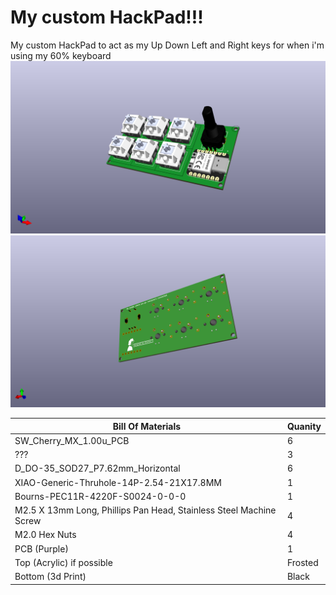 # My custom HackPad!!!
My custom HackPad to act as my Up Down Left and Right keys for when i'm using my 60% keyboard
![Front View of the HackPad](https://github.com/LiveWaffle/WafflePad/blob/main/Ortho.png)
![Back View of the HackPad](https://github.com/LiveWaffle/WafflePad/blob/main/OrthoBack.png)


| Bill Of Materials  | Quanity |
| ------------- | ------------- |
| SW_Cherry_MX_1.00u_PCB | 6 |
| ??? | 3 |
| D_DO-35_SOD27_P7.62mm_Horizontal | 6 |
| XIAO-Generic-Thruhole-14P-2.54-21X17.8MM  | 1 |
| Bourns-PEC11R-4220F-S0024-0-0-0  | 1 |
| M2.5 X 13mm Long, Phillips Pan Head, Stainless Steel Machine Screw | 4 |
|M2.0 Hex Nuts| 4 |
|PCB (Purple)| 1 |
| Top (Acrylic) if possible | Frosted |
| Bottom (3d Print) | Black |



